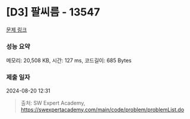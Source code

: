 # [D3] 팔씨름 - 13547 

[문제 링크](https://swexpertacademy.com/main/code/problem/problemDetail.do?contestProbId=AX6PP9G6p1sDFAS9) 

### 성능 요약

메모리: 20,508 KB, 시간: 127 ms, 코드길이: 685 Bytes

### 제출 일자

2024-08-20 12:31



> 출처: SW Expert Academy, https://swexpertacademy.com/main/code/problem/problemList.do